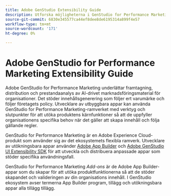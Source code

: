 ```yaml
---
title: Adobe GenStudio Extensibility Guide
description: Utforska möjligheterna i GenStudio for Performance Marketing ramverk för utbyggbarhet.
source-git-commit: 6830e345577ca44ef8dee8de6195314a899f4e57
workflow-type: tm+mt
source-wordcount: '171'
ht-degree: 0%

---
```


# Adobe GenStudio for Performance Marketing Extensibility Guide

Adobe GenStudio for Performance Marketing underlättar framtagning, distribution och prestandaanalys av AI-drivet marknadsföringsmaterial för organisationer. Det stöder innehållsgenerering som följer ert varumärke och följer företagets policy. Utvecklare av utbyggbara appar kan använda GenStudio for Performance Marketing-ramverket med verktyg och slutpunkter för att utöka produktens kärnfunktioner så att de uppfyller organisationens specifika behov när det gäller att skapa innehåll och följa gällande regler.

GenStudio for Performance Marketing är en Adobe Experience Cloud-produkt som använder sig av det ekosystemets flexibla ramverk. Utvecklare av utökningsbara appar använder [Adobe App Builder](https://developer.adobe.com/app-builder/) och [Adobe GenStudio UI Extensibility SDK](https://github.com/adobe/genstudio-uix-sdk) för att utveckla och distribuera anpassade appar som stöder specifika användningsfall.

GenStudio for Performance Marketing _Add-ons_ är de Adobe App Builder-appar som du skapar för att utöka produktfunktionerna så att de stöder skapandet och valideringen av din organisations innehåll. I GenStudio ekosystem avser termerna App Builder program, tillägg och utökningsbara appar alla tillägg tillägg.
